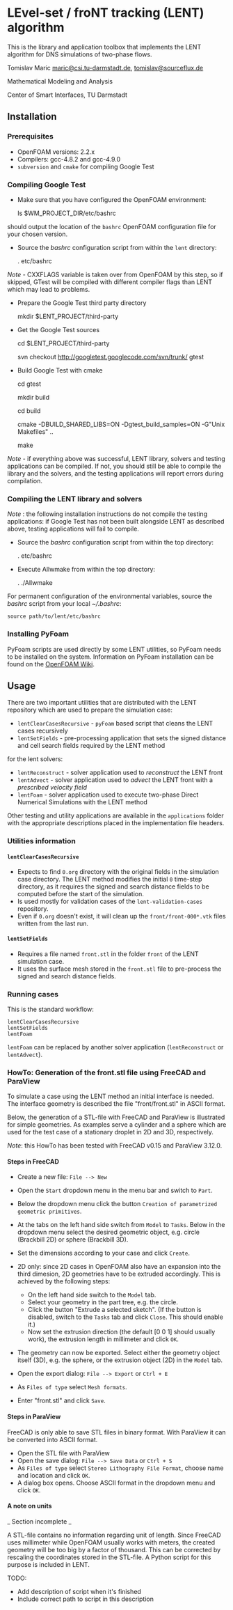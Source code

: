 # LEvel-set / froNT tracking (LENT) algorithm 

This is the library and application toolbox that implements the LENT algorithm for DNS simulations of two-phase flows. 

Tomislav Maric maric@csi.tu-darmstadt.de, tomislav@sourceflux.de

Mathematical Modeling and Analysis

Center of Smart Interfaces, TU Darmstadt

## Installation 

### Prerequisites

* OpenFOAM versions: 2.2.x  
* Compilers: gcc-4.8.2 and gcc-4.9.0
* `subversion` and `cmake` for compiling Google Test 

### Compiling Google Test

* Make sure that you have configured the OpenFOAM environment:

    ls $WM_PROJECT_DIR/etc/bashrc

should output the location of the `bashrc` OpenFOAM configuration file for your chosen version.  

* Source the *bashrc* configuration script from within the `lent` directory:

    . etc/bashrc

*Note* - CXXFLAGS variable is taken over from OpenFOAM by this step, so if skipped, GTest will be compiled with different compiler flags than LENT which may lead to problems.

* Prepare the Google Test third party directory 

    mkdir $LENT_PROJECT/third-party

* Get the Google Test sources 

    cd $LENT_PROJECT/third-party

    svn checkout http://googletest.googlecode.com/svn/trunk/ gtest

* Build Google Test with cmake 

    cd gtest

    mkdir build

    cd build 

    cmake -DBUILD_SHARED_LIBS=ON -Dgtest_build_samples=ON -G"Unix Makefiles" ..

    make


*Note* - if everything above was successful, LENT library, solvers and testing applications can be compiled. If not, you should still be able to compile the library and the solvers, and the testing applications will report errors during compilation.

### Compiling the LENT library and solvers 

*Note* : the following installation instructions do not compile the testing applications: if Google Test has not been built alongside LENT as described above, testing applications will fail to compile. 

* Source the *bashrc* configuration script from within the top directory:

    . etc/bashrc

* Execute Allwmake from within the top directory:

    . ./Allwmake

For permanent configuration of the environmental variables, source the *bashrc* script from your local *~/.bashrc*: 

    source path/to/lent/etc/bashrc

### Installing PyFoam 

PyFoam scripts are used directly by some LENT utilities, so PyFoam needs to be installed on the system. Information on PyFoam installation can be found on the [OpenFOAM Wiki](http://openfoamwiki.net/index.php/Contrib/PyFoam). 

## Usage

There are two important utilities that are distributed with the LENT repository which are used to prepare the simulation case:  

* `lentClearCasesRecursive` - `pyFoam` based script that cleans the LENT cases recursively
* `lentSetFields` - pre-processing application that sets the signed distance and cell search fields required by the LENT method

for the lent solvers:

* `lentReconstruct` - solver application used to *reconstruct* the LENT front 
* `lentAdvect` - solver application used to *advect* the LENT front with a *prescribed velocity field*
* `lentFoam` - solver application used to execute two-phase Direct Numerical Simulations with the LENT method

Other testing and utility applications are available in the `applications` folder with the appropriate descriptions placed in the implementation file headers. 

### Utilities information 

#### `lentClearCasesRecursive` 

* Expects to find `0.org` directory with the original fields in the simulation case directory. The LENT method modifies the initial `0` time-step directory, as it requires the signed and search distance fields to be computed before the start of the simulation. 
* Is used mostly for validation cases of the `lent-validation-cases` repository. 
* Even if `0.org` doesn't exist, it will clean up the `front/front-000*.vtk` files written from the last run. 

#### `lentSetFields` 

* Requires a file named `front.stl` in the folder `front` of the LENT simulation case. 
* It uses the surface mesh stored in the `front.stl` file to pre-process the signed and search distance fields. 


### Running cases

This is the standard workflow: 

    lentClearCasesRecursive
    lentSetFields
    lentFoam 

`lentFoam` can be replaced by another solver application (`lentReconstruct` or `lentAdvect`).

### HowTo: Generation of the front.stl file using FreeCAD and ParaView

To simulate a case using the LENT method an initial interface is
needed. The interface geometry is described the file "front/front.stl"
in ASCII format.

Below, the generation of a STL-file with FreeCAD and ParaView
is illustrated for simple geometries. As examples serve a cylinder and a sphere
which are used for the test case of a stationary droplet in 2D and 3D,
respectively.

_Note_: this HowTo has been tested with FreeCAD v0.15 and ParaView 3.12.0.

#### Steps in FreeCAD

* Create a new file: `File --> New`
* Open the `Start` dropdown menu in the menu bar and switch to `Part`.
* Below the dropdown menu click the button `Creation of parametrized
  geometric primitives`.
* At the tabs on the left hand side switch from `Model` to `Tasks`. Below in
  the dropdown menu select the desired geometric object, e.g. circle
  (Brackbill 2D) or sphere (Brackbill 3D).
* Set the dimensions according to your case and click `Create`.
* 2D only: since 2D cases in OpenFOAM also have an expansion into the
  third dimesion, 2D geometries have to be extruded accordingly. This is
  achieved by the following steps:

    * On the left hand side switch to the `Model` tab.
    * Select your geometry in the part tree, e.g. the circle.
    * Click the button "Extrude a selected sketch". (If the button is
      disabled, switch to the `Tasks` tab and click `Close`. This should
      enable it.)
    * Now set the extrusion direction (the default [0 0 1] should
      usually work), the extrusion length in millimeter and click `OK`.
* The geometry can now be exported. Select either the geometry object
  itself (3D), e.g. the sphere, or the extrusion object (2D) in the
  `Model` tab.
* Open the export dialog: `File --> Export` or `Ctrl + E`

* As `Files of type` select `Mesh formats`.
* Enter "front.stl" and click `Save`.

#### Steps in ParaView

FreeCAD is only able to save STL files in binary format. With ParaView
it can be converted into ASCII format.

* Open the STL file with ParaView
* Open the save dialog: `File --> Save Data` or `Ctrl + S`
* As `Files of type` select `Stereo Lithography File Format`, choose name
  and location and click `OK`.
* A dialog box opens. Choose ASCII format in the dropdown menu and click
  `OK`.

#### A note on units

_ Section incomplete _

A STL-file contains no information regarding unit of length. Since FreeCAD
uses millimeter while OpenFOAM usually works with meters, the created
geometry will be too big by a factor of thousand. This can be corrected
by rescaling the coordinates stored in the STL-file. A Python script for
this purpose is included in LENT.

TODO:

* Add description of script when it's finished
* Include correct path to script in this description
